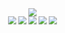 <div align="center">
  <img src="https://capsule-render.vercel.app/api?type=waving&color=auto&height=200&section=header&text=Welcome_MinSeong_Github!&fontSize=50" />
</div>

<div align="center">
	<img src="https://img.shields.io/badge/Java-007396?style=flat&logo=Java&logoColor=white" />
	<img src="https://img.shields.io/badge/HTML5-E34F26?style=flat&logo=HTML5&logoColor=white" />
	<img src="https://img.shields.io/badge/CSS3-1572B6?style=flat&logo=CSS3&logoColor=white" />
	<img src="https://img.shields.io/badge/JavaScript-black?style=flat&logo=JavaScript&logoColor=white" />
	<img src="https://img.shields.io/badge/jQuery-?4682B4style=flat&logo=jQuery&logoColor=black" />
</div>
